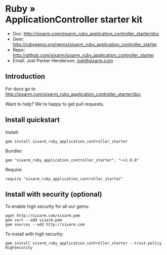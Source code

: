 # Ruby » <br> ApplicationController starter kit

* Doc: <http://sixarm.com/sixarm_ruby_application_controller_starter/doc>
* Gem: <http://rubygems.org/gems/sixarm_ruby_application_controller_starter>
* Repo: <http://github.com/sixarm/sixarm_ruby_application_controller_starter>
* Email: Joel Parker Henderson, <joel@sixarm.com>


## Introduction

For docs go to <http://sixarm.com/sixarm_ruby_application_controller_starter/doc>

Want to help? We're happy to get pull requests.


## Install quickstart

Install:

    gem install sixarm_ruby_application_controller_starter

Bundler:

    gem "sixarm_ruby_application_controller_starter", "~>1.0.8"

Require:

    require "sixarm_ruby_application_controller_starter"


## Install with security (optional)

To enable high security for all our gems:

    wget http://sixarm.com/sixarm.pem
    gem cert --add sixarm.pem
    gem sources --add http://sixarm.com

To install with high security:

    gem install sixarm_ruby_application_controller_starter --trust-policy HighSecurity
